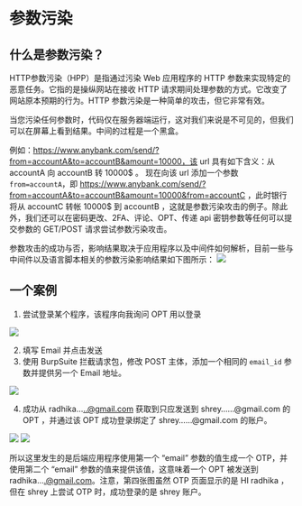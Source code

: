 # 参数污染
## 什么是参数污染？
HTTP参数污染（HPP）是指通过污染 Web 应用程序的 HTTP 参数来实现特定的恶意任务。它指的是操纵网站在接收 HTTP 请求期间处理参数的方式。它改变了网站原本预期的行为。HTTP 参数污染是一种简单的攻击，但它非常有效。

当您污染任何参数时，代码仅在服务器端运行，这对我们来说是不可见的，但我们可以在屏幕上看到结果。中间的过程是一个黑盒。

例如：https://www.anybank.com/send/?from=accountA&to=accountB&amount=10000，该 url 具有如下含义：从 accountA 向 accountB 转 10000$ 。 
现在向该 url 添加一个参数 `from=accountA`，即 https://www.anybank.com/send/?from=accountA&to=accountB&amount=10000&from=accountC ，此时银行将从 accountC 转帐 10000$ 到 accountB ，这就是参数污染攻击的例子。除此外，我们还可以在密码更改、2FA、评论、OPT、传递 api 密钥参数等任何可以提交参数的 GET/POST 请求尝试参数污染攻击。

参数攻击的成功与否，影响结果取决于应用程序以及中间件如何解析，目前一些与中间件以及语言脚本相关的参数污染影响结果如下图所示：
![](https://miro.medium.com/max/1760/1*POs4sP0fQVlPvTH9vw1U-A.jpeg)

## 一个案例
1. 尝试登录某个程序，该程序向我询问 OPT 用以登录
   
![](https://miro.medium.com/max/600/1*s-M09yWBylPVEhA6_e0nSw.jpeg)

2. 填写 Email 并点击发送
3. 使用 BurpSuite 拦截请求包，修改 POST 主体，添加一个相同的 `email_id` 参数并提供另一个 Email 地址。
   
![](https://miro.medium.com/max/1737/1*z_RpnZyKHLn6B4Lz4ONT3Q.png)

4. 成功从 radhika…..@gmail.com 获取到只应发送到 shrey……@gmail.com 的 OPT ，并通过该 OPT 成功登录绑定了 shrey……@gmail.com 的账户。

![](https://miro.medium.com/max/784/1*a671GrRtiMYfLUL7nURD8Q.png)
![](https://miro.medium.com/max/1698/1*Ux-ILfCr_Mk_xmzzsXwNnA.jpeg)

所以这里发生的是后端应用程序使用第一个 “email” 参数的值生成一个 OTP，并使用第二个 “email” 参数的值来提供该值，这意味着一个 OPT 被发送到 radhika….@gmail.com。注意，第四张图虽然 OTP 页面显示的是 HI radhika ，但在 shrey 上尝试 OTP 时，成功登录的是 shrey 账户。 